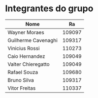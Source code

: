 # Integrantes do grupo

| Nome | Ra |
| ------------- | ------------- |
| Wayner Moraes  | 109097  |
| Guilherme Cavenaghi | 109317 |
| Vinicius Rossi | 110273 |
| Caio Hernandez | 109049 |
| Valter Chieregatto | 109049 |
| Rafael Souza | 109680 |
| Bruno Silva | 109317 |
| Vitor Freitas | 110337 |